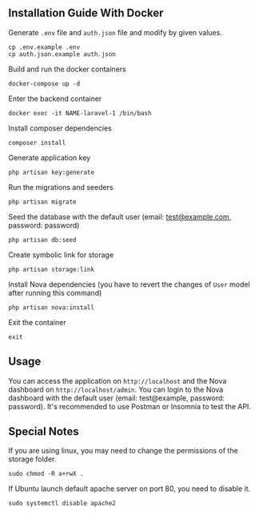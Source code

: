 ## Installation Guide With Docker
Generate `.env` file and `auth.json` file and modify by given values.
```shell
cp .env.example .env
cp auth.json.example auth.json
```
Build and run the docker containers
```shell
docker-compose up -d
```
Enter the backend container
```shell
docker exec -it NAME-laravel-1 /bin/bash
```
Install composer dependencies
```shell
composer install
```
Generate application key
```shell
php artisan key:generate
```
Run the migrations and seeders
```shell
php artisan migrate
```
Seed the database with the default user (email: test@example.com, password: password)
```shell
php artisan db:seed
```
Create symbolic link for storage
```shell
php artisan storage:link
```
Install Nova dependencies (you have to revert the changes of `User` model after running this command)
```shell 
php artisan nova:install
```
Exit the container
```shell
exit
```

## Usage
You can access the application on `http://localhost` and the Nova dashboard on `http://localhost/admin`. You can login to the Nova dashboard with the default user (email: test@example, password: password).
It's recommended to use Postman or Insomnia to test the API.

## Special Notes

If you are using linux, you may need to change the permissions of the storage folder.
```shell
sudo chmod -R a+rwX .
```
If Ubuntu launch default apache server on port 80, you need to disable it.
```shell
sudo systemctl disable apache2
```
